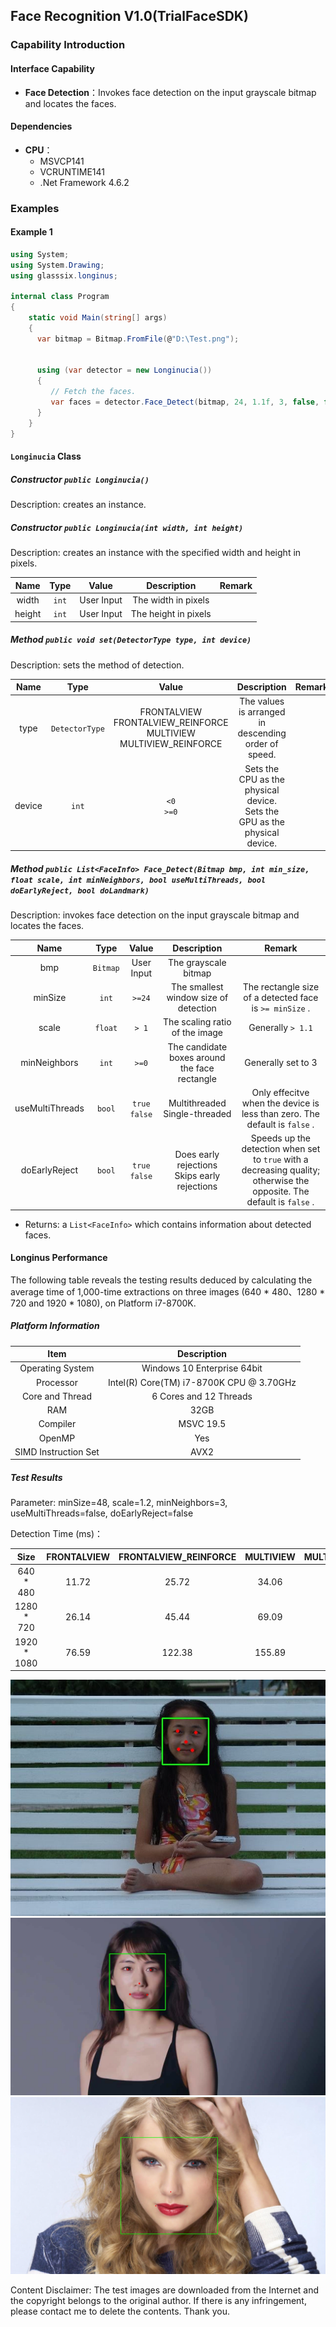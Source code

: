 ## Face Recognition V1.0(TrialFaceSDK)
### Capability Introduction
#### Interface Capability
- **Face Detection**：Invokes face detection on the input grayscale bitmap and locates the faces.
#### Dependencies
- **CPU**：
   - MSVCP141
   - VCRUNTIME141
   - .Net Framework 4.6.2
### Examples
#### Example 1
```C#
using System;
using System.Drawing;
using glasssix.longinus;

internal class Program
{
	static void Main(string[] args)
	{
      var bitmap = Bitmap.FromFile(@"D:\Test.png");

      
      using (var detector = new Longinucia())
      {
         // Fetch the faces.
         var faces = detector.Face_Detect(bitmap, 24, 1.1f, 3, false, false, true);
      }
	}
}
```

#### ```Longinucia``` Class
##### Constructor ```public Longinucia()```
Description: creates an instance.

##### Constructor ```public Longinucia(int width, int height)```
Description: creates an instance with the specified width and height in pixels.

|Name|Type|Value|Description|Remark|
|:---:|:---:|:---:|:---:|:---:|
|width|```int```|User Input|The width in pixels||
|height|```int```|User Input|The height in pixels||

##### Method ```public void set(DetectorType type, int device)```
Description: sets the method of detection.

|Name|Type|Value|Description|Remark|
|:---:|:---:|:---:|:---:|:---:|
|type|```DetectorType```|FRONTALVIEW<br>FRONTALVIEW_REINFORCE<br>MULTIVIEW<br> MULTIVIEW_REINFORCE|The values is arranged in descending order of speed.||
|device|```int```|```<0```<br>```>=0```|Sets the CPU as the physical device.<br>Sets the GPU as the physical device.| |

##### Method ```public List<FaceInfo> Face_Detect(Bitmap bmp, int min_size, float scale, int minNeighbors, bool useMultiThreads, bool doEarlyReject, bool doLandmark)```
Description: invokes face detection on the input grayscale bitmap and locates the faces.

|Name|Type|Value|Description|Remark|
|:---:|:---:|:---:|:---:|:---:|
|bmp|```Bitmap```|User Input|The grayscale bitmap||
|minSize|```int```|```>=24```|The smallest window size of detection|The rectangle size of a detected face is ```>= minSize``` .|
|scale|```float```|```> 1```|The scaling ratio of the image|Generally ```> 1.1```|
|minNeighbors|```int```|```>=0```|The candidate boxes around the face rectangle|Generally set to 3|
|useMultiThreads|```bool```|```true```<br>```false```|Multithreaded<br>Single-threaded|Only effecitve when the device is less than zero. The default is ```false``` .|
|doEarlyReject|```bool```|```true```<br>```false```|Does early rejections<br>Skips early rejections|Speeds up the detection when set to ```true``` with a decreasing quality; otherwise the opposite. The default is ```false``` .|

- Returns: a ```List<FaceInfo>``` which contains information about detected faces.

#### Longinus Performance
The following table reveals the testing results deduced by calculating the average time of 1,000-time extractions on three images (640 \* 480、1280 \* 720 and 1920 \* 1080), on Platform i7-8700K.

##### Platform Information
Item | Description
:-:|:-:
Operating System | Windows 10 Enterprise 64bit |
Processor | Intel(R) Core(TM) i7-8700K CPU @ 3.70GHz |
Core and Thread | 6 Cores and 12 Threads |
RAM | 32GB |
Compiler | MSVC 19.5 |
OpenMP | Yes |
SIMD Instruction Set | AVX2 |

##### Test Results

Parameter: minSize=48, scale=1.2, minNeighbors=3, useMultiThreads=false, doEarlyReject=false

Detection Time (ms)：

Size | FRONTALVIEW | FRONTALVIEW_REINFORCE | MULTIVIEW | MULTIVIEW_REINFORCE
:-:|:-:|:-:|:-:|:-:
640 * 480 | 11.72 | 25.72 | 34.06 | 41.42 |
1280 * 720 | 26.14 | 45.44 | 69.09 | 85.07 |
1920 * 1080 | 76.59 | 122.38 | 155.89 | 186.86 |

![avatar](../640.jpg)
![avatar](../720.jpg)
![avatar](../1080.jpg)

Content Disclaimer: The test images are downloaded from the Internet and the copyright belongs to the original author. If there is any infringement, please contact me to delete the contents. Thank you.
